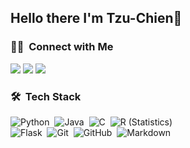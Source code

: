## Hello there I'm Tzu-Chien👋

<!--
**lenow520/lenow520** is a ✨ _special_ ✨ repository because its `README.md` (this file) appears on your GitHub profile.

Here are some ideas to get you started:

- 🔭 I’m currently working on ...
- 👯 I’m looking to collaborate on ...
- 📫 How to reach me: ...
- 😄 Pronouns: She/Her/Her
- ⚡ Fun fact: ...

### 👩‍💻 About Me
💡  I like to explore new technologies and develop software solutions and quick hacks.
🎓  I'm currently studying Master of Software Engineering at the Carnegie Mellon University.
🌱  I'm on track for learning more about Artificial Intelligence, Systems Design, and Cloud Architecture.
💬  Feel free to reach out to me for pro bono consulting and volunteering, or just for some interesting discussion.
📄  Please have a look at my Résumé for more details about me. I'm open to feedback and suggestions!

### 👀 &nbsp;Visitor Count
<img src="https://profile-counter.glitch.me/lenow520/count.svg" />
-->

### 🤝🏻 &nbsp;Connect with Me

<a href="mailto:zchien.huang@gmail.com"><img src="https://img.shields.io/badge/-mail-red?style=for-the-badge&logo=gmail&logoColor=white"/></a>
<a href="https://www.linkedin.com/in/tzu-chien-huang-6153ba203/"><img src="https://img.shields.io/badge/Linkedin-blue?style=for-the-badge&logo=Linkedin&logoColor=white"/></a>
<a href="https://medium.com/@lenow520" target="_blank"><img src="https://img.shields.io/badge/medium-%2312100E.svg?&style=for-the-badge&logo=medium&logoColor=white" /></a>


### 🛠 &nbsp;Tech Stack

![Python](https://img.shields.io/badge/-Python-05122A?style=flat&logo=python)&nbsp;
![Java](https://img.shields.io/badge/-Java-05122A?style=flat&logo=Java&logoColor=FFA518)&nbsp;
![C](https://img.shields.io/badge/-C-05122A?style=flat&logo=C&logoColor=A8B9CC)&nbsp;
![R (Statistics)](https://img.shields.io/badge/-R-05122A?style=flat&logo=R&logoColor=276DC3)\
![Flask](https://img.shields.io/badge/-Flask-05122A?style=flat&logo=flask)&nbsp;
![Git](https://img.shields.io/badge/-Git-05122A?style=flat&logo=git)&nbsp;
![GitHub](https://img.shields.io/badge/-GitHub-05122A?style=flat&logo=github)&nbsp;
![Markdown](https://img.shields.io/badge/-Markdown-05122A?style=flat&logo=markdown)


